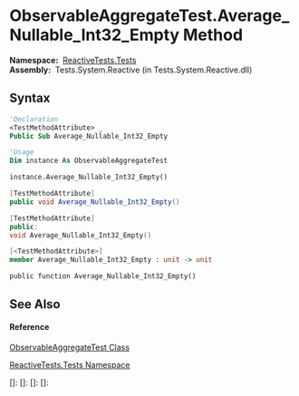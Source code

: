 # ObservableAggregateTest.Average\_Nullable\_Int32\_Empty Method

**Namespace:**  [ReactiveTests.Tests](ReactiveTests.Tests\ReactiveTests.Tests.md)  
**Assembly:**  Tests.System.Reactive (in Tests.System.Reactive.dll)

## Syntax

```vb
'Declaration
<TestMethodAttribute> _
Public Sub Average_Nullable_Int32_Empty
```

```vb
'Usage
Dim instance As ObservableAggregateTest

instance.Average_Nullable_Int32_Empty()
```

```csharp
[TestMethodAttribute]
public void Average_Nullable_Int32_Empty()
```

```c++
[TestMethodAttribute]
public:
void Average_Nullable_Int32_Empty()
```

```fsharp
[<TestMethodAttribute>]
member Average_Nullable_Int32_Empty : unit -> unit 
```

```jscript
public function Average_Nullable_Int32_Empty()
```

## See Also

#### Reference

[ObservableAggregateTest Class](ObservableAggregateTest\ObservableAggregateTest.md)

[ReactiveTests.Tests Namespace](ReactiveTests.Tests\ReactiveTests.Tests.md)

[]: 
[]: 
[]: 
[]: 